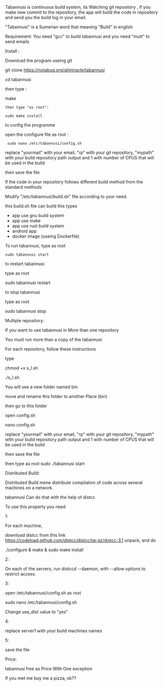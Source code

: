 Tabannusi is continuous build system, its Watching git repository , if you make new commit to the repository, the app will build the code in repository and send you the build log in your email.

"Tabannusi" is a Sumerian word that meaning "Build" in english

Requirement:
You need "gcc" to build tabannusi
and you need "mutt" to send emails

Install :

Download the program  useing git

git clone https://notabug.org/alimiracle/tabannusi

  cd tabannusi

then type  :

make

    then type "as root":

    sudo make install

to config the programme 

open the configure file as root :

     sudo nano /etc/tabannusi/config.sh

replace "yourmail"  with your email, "rp"  with your git repository, "mypath"  with your build repository path output and 1  with number of CPUS that will be used in the build

then save the file

If the code in your repository follows different build method from the standard methods

Modify "/etc/tabannusi/build.sh" file according to your need.

this build.sh file
can build this types
- app use gnu build system
- app use make
- app use rust build system
- android app
- docker image (useing Dockerfile)

To run tabannusi, type as root

    sudo tabannusi start

to restart tabannusi

type as root

sudo tabannusi restart

to stop tabannusi

type as root

sudo tabannusi stop

Multiple repository:

If you want to use tabannusi in More than one  repository

You must run more than a copy of the tabannusi

For each repository, follow these instructions

type

chmod +x s_l.sh

./s_l.sh

You will see a new folder named bin

move and rename this folder to  another Place (bin)

then go to this folder

open config.sh

nano config.sh

replace "yourmail"  with your email, "rp"  with your git repository, "mypath"  with your build repository path output and 1  with number of CPUS that will be used in the build

then save the file

then type  as root
sudo ./tabannusi start

Distributed Build:

Distributed Build mene distribute compilation of code across several machines on a network.

tabannusi Can  do that with the help of distcc

To use  this property you need

1:

  For each machine, 

download distcc
from this link
https://codeload.github.com/distcc/distcc/tar.gz/distcc-3.1
 unpack, and do 

./configure & make & sudo make install

2:

  On each of the servers, run distccd --daemon, with --allow options to restrict access. 

3:

 open /etc/tabannusi/config.sh as root

sudo nano /etc/tabannusi/config.sh

Change use_dist value to "yes"

4:

 replace server1  with your build machines names

5:

 save the file

Price:

tabannusi free as Price
With One exception

If you met me buy me a pizza, ok??
